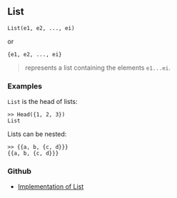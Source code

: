 ## List

```
List(e1, e2, ..., ei)
```

or

```
{e1, e2, ..., ei}
```

> represents a list containing the elements `e1...ei`.

### Examples

`List` is the head of lists:

```
>> Head({1, 2, 3})
List
```

Lists can be nested:

```
>> {{a, b, {c, d}}}
{{a, b, {c, d}}}
```

### Github

* [Implementation of List](https://github.com/axkr/symja_android_library/blob/master/symja_android_library/matheclipse-core/src/main/java/org/matheclipse/core/builtin/Programming.java#L3157) 
